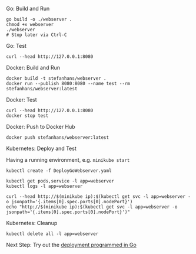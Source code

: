 Go: Build and Run

    go build -o ./webserver .
    chmod +x webserver
    ./webserver
    # Stop later via Ctrl-C

Go: Test

    curl --head http://127.0.0.1:8080

Docker: Build and Run

    docker build -t stefanhans/webserver .
    docker run --publish 8080:8080 --name test --rm stefanhans/webserver:latest

Docker: Test

    curl --head http://127.0.0.1:8080
    docker stop test
    
Docker: Push to Docker Hub

    docker push stefanhans/webserver:latest

Kubernetes: Deploy and Test

Having a running environment, e.g. `minikube start`

    kubectl create -f DeployGoWebserver.yaml
    
    kubectl get pods,service -l app=webserver
    kubectl logs -l app=webserver
    
    curl --head http://$(minikube ip):$(kubectl get svc -l app=webserver -o jsonpath='{.items[0].spec.ports[0].nodePort}')
    echo "http://$(minikube ip):$(kubectl get svc -l app=webserver -o jsonpath='{.items[0].spec.ports[0].nodePort}')"
    
Kubernetes: Cleanup
    
    kubectl delete all -l app=webserver
    
Next Step: Try out the [deployment programmed in Go](../../Deployments/webserver)

